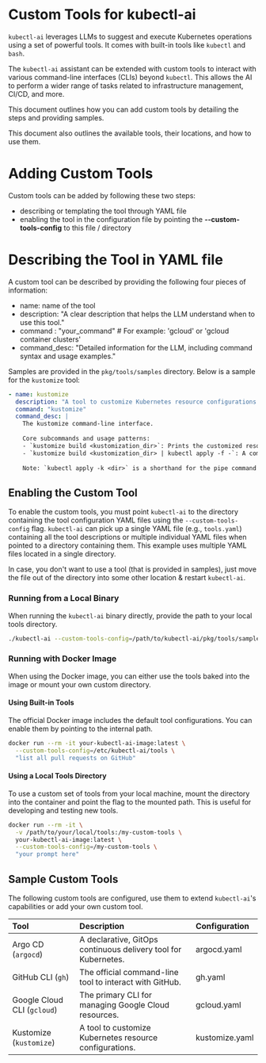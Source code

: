 # Custom Tools for kubectl-ai

`kubectl-ai` leverages LLMs to suggest and execute Kubernetes operations using a set of powerful tools. It comes with built-in tools like `kubectl` and `bash`.

The `kubectl-ai` assistant can be extended with custom tools to interact with various command-line interfaces (CLIs) beyond `kubectl`. This allows the AI to perform a wider range of tasks related to infrastructure management, CI/CD, and more.

This document outlines how you can add custom tools by detailing the steps and providing samples.

This document also outlines the available tools, their locations, and how to use them.

# Adding Custom Tools

Custom tools can be added by following these two steps:

- describing or templating the tool through YAML file
- enabling the tool in the configuration file by pointing the **--custom-tools-config** to this file / directory

# Describing the Tool in YAML file

A custom tool can be described by providing the following four pieces of information:
- name: name of the tool
- description: "A clear description that helps the LLM understand when to use this tool."
- command : "your_command" # For example: 'gcloud' or 'gcloud container clusters'
- command_desc: "Detailed information for the LLM, including command syntax and usage examples."

Samples are provided in the `pkg/tools/samples` directory. Below is a sample for the `kustomize` tool:

```yaml
- name: kustomize
  description: "A tool to customize Kubernetes resource configurations. Use it to render and apply declarative configurations from a directory containing a kustomization.yaml file."
  command: "kustomize"
  command_desc: |
    The kustomize command-line interface.
    
    Core subcommands and usage patterns:
    - `kustomize build <kustomization_dir>`: Prints the customized resources to standard output. This is useful for inspecting the final configuration before applying it.
    - `kustomize build <kustomization_dir> | kubectl apply -f -`: A common pattern to apply the output directly to the cluster.
    
    Note: `kubectl apply -k <dir>` is a shorthand for the pipe command above and is often preferred.
```

## Enabling the Custom Tool

To enable the custom tools, you must point `kubectl-ai` to the directory containing the tool configuration YAML files using the `--custom-tools-config` flag. `kubectl-ai` can pick up a single YAML file (e.g., `tools.yaml`) containing all the tool descriptions or multiple individual YAML files when pointed to a directory containing them. This example uses multiple YAML files located in a single directory.

In case, you don't want to use a tool (that is provided in samples), just move the file out of the directory into some other location & restart `kubectl-ai`.

### Running from a Local Binary

When running the `kubectl-ai` binary directly, provide the path to your local tools directory.

```sh
./kubectl-ai --custom-tools-config=/path/to/kubectl-ai/pkg/tools/samples
```

### Running with Docker Image

When using the Docker image, you can either use the tools baked into the image or mount your own custom directory.

#### Using Built-in Tools

The official Docker image includes the default tool configurations. You can enable them by pointing to the internal path.

```sh
docker run --rm -it your-kubectl-ai-image:latest \
  --custom-tools-config=/etc/kubectl-ai/tools \
  "list all pull requests on GitHub"
```

#### Using a Local Tools Directory

To use a custom set of tools from your local machine, mount the directory into the container and point the flag to the mounted path. This is useful for developing and testing new tools.

```sh
docker run --rm -it \
  -v /path/to/your/local/tools:/my-custom-tools \
  your-kubectl-ai-image:latest \
  --custom-tools-config=/my-custom-tools \
  "your prompt here"
```


## Sample Custom Tools

The following custom tools are configured, use them to extend `kubectl-ai`'s capabilities or add your own custom tool.


| Tool                                                       | Description                                                     | Configuration                                           |
| :--------------------------------------------------------- | :-------------------------------------------------------------- | :------------------------------------------------------ |
| Argo CD (`argocd`)      | A declarative, GitOps continuous delivery tool for Kubernetes.  | argocd.yaml         |
| GitHub CLI (`gh`)               | The official command-line tool to interact with GitHub.         | gh.yaml                 |
| Google Cloud CLI (`gcloud`) | The primary CLI for managing Google Cloud resources.            | gcloud.yaml         |
| Kustomize (`kustomize`)           | A tool to customize Kubernetes resource configurations.         | kustomize.yaml   |
